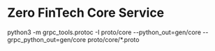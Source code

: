 # Zero FinTech Core Service

python3 -m grpc_tools.protoc -I proto/core --python_out=gen/core --grpc_python_out=gen/core proto/core/*.proto